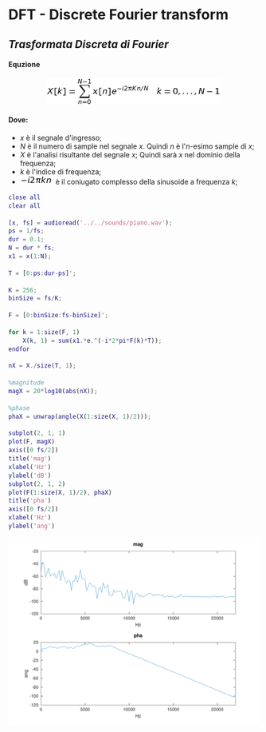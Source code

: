 # DFT - Discrete Fourier transform
## *Trasformata Discreta di Fourier*

#### **Equzione**

<p align="center">
  <img src="img/dft_equation.png">
</p>

#### Dove:
* *x* è il segnale d'ingresso;
* *N* è il numero di sample nel segnale *x*. Quindi *n* è l'*n*-esimo sample di *x*;
* *X* è l'analisi risultante del segnale *x*; Quindi sarà *x* nel dominio della frequenza;
* *k* è l'indice di frequenza;
* <img src="img/dft_sine.jpg"> è il coniugato complesso della sinusoide a frequenza *k*;

```matlab
close all
clear all

[x, fs] = audioread('../../sounds/piano.wav');
ps = 1/fs;
dur = 0.1;			
N = dur * fs;	 
x1 = x(1:N);

T = [0:ps:dur-ps]';

K = 256;			
binSize = fs/K;			

F = [0:binSize:fs-binSize]';

for k = 1:size(F, 1)
	X(k, 1) = sum(x1.*e.^(-i*2*pi*F(k)*T));
endfor

nX = X./size(T, 1);

%magnitude
magX = 20*log10(abs(nX));

%phase
phaX = unwrap(angle(X(1:size(X, 1)/2)));

subplot(2, 1, 1)
plot(F, magX)
axis([0 fs/2])
title('mag')
xlabel('Hz')
ylabel('dB')
subplot(2, 1, 2)
plot(F(1:size(X, 1)/2), phaX)
title('pha')
axis([0 fs/2])
xlabel('Hz')
ylabel('ang')

```
<p align="center">
  <img src="img/dft_plot.png">
</p>



